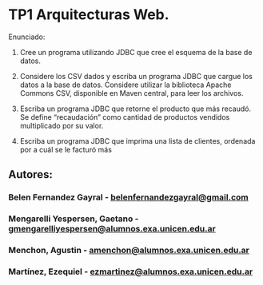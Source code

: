 # TP1 Arquitecturas Web.

Enunciado:

1) Cree un programa utilizando JDBC que cree el esquema de la base de datos.

2) Considere los CSV dados y escriba un programa JDBC que cargue los datos a la base de 
datos. Considere utilizar la biblioteca Apache Commons CSV, disponible en Maven central, 
para leer los archivos.

3) Escriba un programa JDBC que retorne el producto que más recaudó. Se define
“recaudación” como cantidad de productos vendidos multiplicado por su valor.

4) Escriba un programa JDBC que imprima una lista de clientes, ordenada por a cuál se le 
facturó más

## Autores:

### Belen Fernandez Gayral - belenfernandezgayral@gmail.com
### Mengarelli Yespersen, Gaetano	- gmengarelliyespersen@alumnos.exa.unicen.edu.ar
### Menchon, Agustin - amenchon@alumnos.exa.unicen.edu.ar
### Martínez, Ezequiel - ezmartinez@alumnos.exa.unicen.edu.ar
